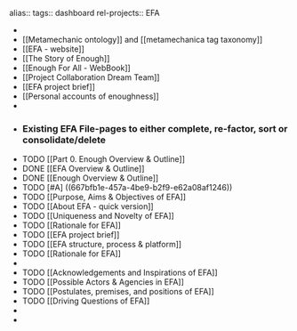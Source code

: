 alias::
tags:: dashboard
rel-projects:: EFA


-
- [[Metamechanic ontology]] and [[metamechanica tag taxonomy]]
- [[EFA - website]]
- [[The Story of Enough]]
- [[Enough For All - WebBook]]
- [[Project Collaboration Dream Team]]
- [[EFA project brief]]
- [[Personal accounts of enoughness]]
-
- ### Existing EFA File-pages to either complete, re-factor, sort or consolidate/delete
- TODO [[Part 0. Enough Overview & Outline]]
- DONE [[EFA Overview & Outline]]
- DONE [[Enough Overview & Outline]]
- TODO [#A] ((667bfb1e-457a-4be9-b2f9-e62a08af1246))
- TODO [[Purpose, Aims & Objectives of EFA]]
- TODO [[About EFA - quick version]]
- TODO [[Uniqueness and Novelty of EFA]]
- TODO [[Rationale for EFA]]
- TODO [[EFA project brief]]
- TODO [[EFA structure, process & platform]]
- TODO [[Rationale for EFA]]
-
- TODO [[Acknowledgements and Inspirations of EFA]]
- TODO [[Possible Actors & Agencies in EFA]]
- TODO [[Postulates, premises, and positions of EFA]]
- TODO [[Driving Questions of EFA]]
-
-
